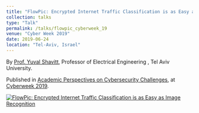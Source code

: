 ```yaml
---
title: "FlowPic: Encrypted Internet Traffic Classification is as Easy as Image Recognition"
collection: talks
type: "Talk"
permalink: /talks/flowpic_cyberweek_19
venue: "Cyber Week 2019"
date: 2019-06-24
location: "Tel-Aviv, Israel"
---
```

By [Prof. Yuval Shavitt](https://www.eng.tau.ac.il/~shavitt/), Professor of Electrical Engineering , Tel Aviv University.

Published in [Academic Perspectives on Cybersecurity Challenges](https://cyberweek.tau.ac.il/2019/Events/Academic-Perspectives-on-Cybersecurity-Challenges), at [Cyberweek 2019](https://cyberweek.tau.ac.il/2019/).

[![FlowPic: Encrypted Internet Traffic Classification is as Easy as Image Recognition](http://img.youtube.com/vi/sZm7y91v2co/0.jpg)](https://www.youtube.com/watch?v=sZm7y91v2co "FlowPic: Encrypted Internet Traffic Classification is as Easy as Image Recognition")


